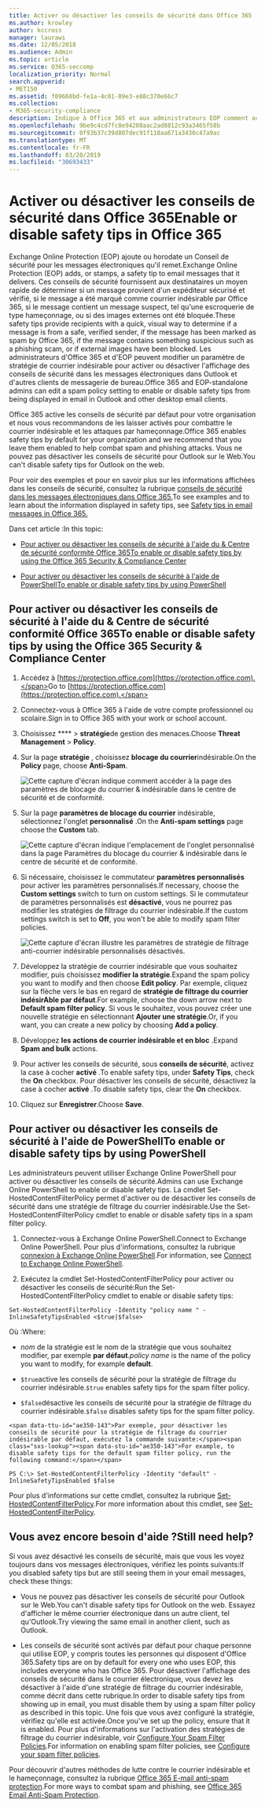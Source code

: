 ```yaml
---
title: Activer ou désactiver les conseils de sécurité dans Office 365
ms.author: krowley
author: kccross
manager: laurawi
ms.date: 12/05/2018
ms.audience: Admin
ms.topic: article
ms.service: O365-seccomp
localization_priority: Normal
search.appverid:
- MET150
ms.assetid: f09668bd-fe1a-4c01-89e3-e88c370e66c7
ms.collection:
- M365-security-compliance
description: Indique à Office 365 et aux administrateurs EOP comment activer et désactiver les conseils de sécurité dans les messages électroniques.
ms.openlocfilehash: 9be9c4cd7fc8e94208aac2ad8812c93a3465f58b
ms.sourcegitcommit: 0f93b37c39d807dec91f118aa671a3430c47a9ac
ms.translationtype: MT
ms.contentlocale: fr-FR
ms.lasthandoff: 03/20/2019
ms.locfileid: "30693433"
---
```

# <a name="enable-or-disable-safety-tips-in-office-365"></a><span data-ttu-id="ae350-103">Activer ou désactiver les conseils de sécurité dans Office 365</span><span class="sxs-lookup"><span data-stu-id="ae350-103">Enable or disable safety tips in Office 365</span></span>

<span data-ttu-id="ae350-104">Exchange Online Protection (EOP) ajoute ou horodate un Conseil de sécurité pour les messages électroniques qu'il remet.</span><span class="sxs-lookup"><span data-stu-id="ae350-104">Exchange Online Protection (EOP) adds, or stamps, a safety tip to email messages that it delivers.</span></span> <span data-ttu-id="ae350-105">Ces conseils de sécurité fournissent aux destinataires un moyen rapide de déterminer si un message provient d'un expéditeur sécurisé et vérifié, si le message a été marqué comme courrier indésirable par Office 365, si le message contient un message suspect, tel qu'une escroquerie de type hameçonnage, ou si des images externes ont été bloquée.</span><span class="sxs-lookup"><span data-stu-id="ae350-105">These safety tips provide recipients with a quick, visual way to determine if a message is from a safe, verified sender, if the message has been marked as spam by Office 365, if the message contains something suspicious such as a phishing scam, or if external images have been blocked.</span></span> <span data-ttu-id="ae350-106">Les administrateurs d'Office 365 et d'EOP peuvent modifier un paramètre de stratégie de courrier indésirable pour activer ou désactiver l'affichage des conseils de sécurité dans les messages électroniques dans Outlook et d'autres clients de messagerie de bureau.</span><span class="sxs-lookup"><span data-stu-id="ae350-106">Office 365 and EOP-standalone admins can edit a spam policy setting to enable or disable safety tips from being displayed in email in Outlook and other desktop email clients.</span></span> 
  
<span data-ttu-id="ae350-107">Office 365 active les conseils de sécurité par défaut pour votre organisation et nous vous recommandons de les laisser activés pour combattre le courrier indésirable et les attaques par hameçonnage.</span><span class="sxs-lookup"><span data-stu-id="ae350-107">Office 365 enables safety tips by default for your organization and we recommend that you leave them enabled to help combat spam and phishing attacks.</span></span> <span data-ttu-id="ae350-108">Vous ne pouvez pas désactiver les conseils de sécurité pour Outlook sur le Web.</span><span class="sxs-lookup"><span data-stu-id="ae350-108">You can't disable safety tips for Outlook on the web.</span></span>
  
<span data-ttu-id="ae350-109">Pour voir des exemples et pour en savoir plus sur les informations affichées dans les conseils de sécurité, consultez la rubrique [conseils de sécurité dans les messages électroniques dans Office 365.](safety-tips-in-office-365.md)</span><span class="sxs-lookup"><span data-stu-id="ae350-109">To see examples and to learn about the information displayed in safety tips, see [Safety tips in email messages in Office 365.](safety-tips-in-office-365.md)</span></span>
  
<span data-ttu-id="ae350-110">Dans cet article :</span><span class="sxs-lookup"><span data-stu-id="ae350-110">In this topic:</span></span>
  
- [<span data-ttu-id="ae350-111">Pour activer ou désactiver les conseils de sécurité à l'aide du &amp; Centre de sécurité conformité Office 365</span><span class="sxs-lookup"><span data-stu-id="ae350-111">To enable or disable safety tips by using the Office 365 Security &amp; Compliance Center</span></span>](enable-or-disable-safety-tips.md#SandCCsafetytip)
    
- [<span data-ttu-id="ae350-112">Pour activer ou désactiver les conseils de sécurité à l'aide de PowerShell</span><span class="sxs-lookup"><span data-stu-id="ae350-112">To enable or disable safety tips by using PowerShell</span></span>](enable-or-disable-safety-tips.md#pshellsafetytip)
    
## <a name="to-enable-or-disable-safety-tips-by-using-the-office-365-security-amp-compliance-center"></a><span data-ttu-id="ae350-113">Pour activer ou désactiver les conseils de sécurité à l'aide du &amp; Centre de sécurité conformité Office 365</span><span class="sxs-lookup"><span data-stu-id="ae350-113">To enable or disable safety tips by using the Office 365 Security &amp; Compliance Center</span></span>
<span data-ttu-id="ae350-114"><a name="SandCCsafetytip"> </a></span><span class="sxs-lookup"><span data-stu-id="ae350-114"></span></span>

1. <span data-ttu-id="ae350-115">Accédez à [https://protection.office.com](https://protection.office.com).</span><span class="sxs-lookup"><span data-stu-id="ae350-115">Go to [https://protection.office.com](https://protection.office.com).</span></span>
    
2. <span data-ttu-id="ae350-116">Connectez-vous à Office 365 à l'aide de votre compte professionnel ou scolaire.</span><span class="sxs-lookup"><span data-stu-id="ae350-116">Sign in to Office 365 with your work or school account.</span></span>
    
3. <span data-ttu-id="ae350-117">Choisissez \*\*\*\* \> **stratégie**de gestion des menaces.</span><span class="sxs-lookup"><span data-stu-id="ae350-117">Choose **Threat Management** \> **Policy**.</span></span> 
    
4. <span data-ttu-id="ae350-118">Sur la page **stratégie** , choisissez **blocage du courrier**indésirable.</span><span class="sxs-lookup"><span data-stu-id="ae350-118">On the **Policy** page, choose **Anti-Spam**.</span></span>
    
    ![Cette capture d'écran indique comment accéder à la page des paramètres de blocage du courrier &amp; indésirable dans le centre de sécurité et de conformité.](media/b8eb2ee3-2eb1-4ea2-b138-f6d7fb2e23de.png)
  
5. <span data-ttu-id="ae350-120">Sur la page **paramètres de blocage du courrier** indésirable, sélectionnez l'onglet **personnalisé** .</span><span class="sxs-lookup"><span data-stu-id="ae350-120">On the **Anti-spam settings** page choose the **Custom** tab.</span></span> 
    
    ![Cette capture d'écran indique l'emplacement de l'onglet personnalisé dans la page Paramètres du blocage du courrier &amp; indésirable dans le centre de sécurité et de conformité.](media/1d688d23-e6f3-4de5-84a7-e8ce31786193.png)
  
6. <span data-ttu-id="ae350-122">Si nécessaire, choisissez le commutateur **paramètres personnalisés** pour activer les paramètres personnalisés.</span><span class="sxs-lookup"><span data-stu-id="ae350-122">If necessary, choose the **Custom settings** switch to turn on custom settings.</span></span> <span data-ttu-id="ae350-123">Si le commutateur de paramètres personnalisés est **désactivé**, vous ne pourrez pas modifier les stratégies de filtrage du courrier indésirable.</span><span class="sxs-lookup"><span data-stu-id="ae350-123">If the custom settings switch is set to **Off**, you won't be able to modify spam filter policies.</span></span>
    
    ![Cette capture d'écran illustre les paramètres de stratégie de filtrage anti-courrier indésirable personnalisés désactivés.](media/94f900ad-b556-4a31-a3ac-acfcd72e71b8.png)
  
7. <span data-ttu-id="ae350-125">Développez la stratégie de courrier indésirable que vous souhaitez modifier, puis choisissez **modifier la stratégie**.</span><span class="sxs-lookup"><span data-stu-id="ae350-125">Expand the spam policy you want to modify and then choose **Edit policy**.</span></span> <span data-ttu-id="ae350-126">Par exemple, cliquez sur la flèche vers le bas en regard de **stratégie de filtrage du courrier indésirAble par défaut**.</span><span class="sxs-lookup"><span data-stu-id="ae350-126">For example, choose the down arrow next to **Default spam filter policy**.</span></span> <span data-ttu-id="ae350-127">Si vous le souhaitez, vous pouvez créer une nouvelle stratégie en sélectionnant **Ajouter une stratégie**.</span><span class="sxs-lookup"><span data-stu-id="ae350-127">Or, if you want, you can create a new policy by choosing **Add a policy**.</span></span>
    
8. <span data-ttu-id="ae350-128">Développez **les actions de courrier indésirable et en bloc** .</span><span class="sxs-lookup"><span data-stu-id="ae350-128">Expand **Spam and bulk** actions.</span></span> 
    
9. <span data-ttu-id="ae350-129">Pour activer les conseils de sécurité, sous **conseils de sécurité**, activez la case à cocher **activé** .</span><span class="sxs-lookup"><span data-stu-id="ae350-129">To enable safety tips, under **Safety Tips**, check the **On** checkbox.</span></span> <span data-ttu-id="ae350-130">Pour désactiver les conseils de sécurité, désactivez la case à cocher **activé** .</span><span class="sxs-lookup"><span data-stu-id="ae350-130">To disable safety tips, clear the **On** checkbox.</span></span> 
    
10. <span data-ttu-id="ae350-131">Cliquez sur **Enregistrer**.</span><span class="sxs-lookup"><span data-stu-id="ae350-131">Choose **Save**.</span></span>
    
## <a name="to-enable-or-disable-safety-tips-by-using-powershell"></a><span data-ttu-id="ae350-132">Pour activer ou désactiver les conseils de sécurité à l'aide de PowerShell</span><span class="sxs-lookup"><span data-stu-id="ae350-132">To enable or disable safety tips by using PowerShell</span></span>
<span data-ttu-id="ae350-133"><a name="pshellsafetytip"> </a></span><span class="sxs-lookup"><span data-stu-id="ae350-133"></span></span>

<span data-ttu-id="ae350-134">Les administrateurs peuvent utiliser Exchange Online PowerShell pour activer ou désactiver les conseils de sécurité.</span><span class="sxs-lookup"><span data-stu-id="ae350-134">Admins can use Exchange Online PowerShell to enable or disable safety tips.</span></span> <span data-ttu-id="ae350-135">La cmdlet Set-HostedContentFilterPolicy permet d'activer ou de désactiver les conseils de sécurité dans une stratégie de filtrage du courrier indésirable.</span><span class="sxs-lookup"><span data-stu-id="ae350-135">Use the Set-HostedContentFilterPolicy cmdlet to enable or disable safety tips in a spam filter policy.</span></span>
  
1. <span data-ttu-id="ae350-136">Connectez-vous à Exchange Online PowerShell.</span><span class="sxs-lookup"><span data-stu-id="ae350-136">Connect to Exchange Online PowerShell.</span></span> <span data-ttu-id="ae350-137">Pour plus d'informations, consultez la rubrique [connexion à Exchange Online PowerShell](http://go.microsoft.com/fwlink/p/?LinkId=396554).</span><span class="sxs-lookup"><span data-stu-id="ae350-137">For information, see [Connect to Exchange Online PowerShell](http://go.microsoft.com/fwlink/p/?LinkId=396554).</span></span>
    
2. <span data-ttu-id="ae350-138">Exécutez la cmdlet Set-HostedContentFilterPolicy pour activer ou désactiver les conseils de sécurité:</span><span class="sxs-lookup"><span data-stu-id="ae350-138">Run the Set-HostedContentFilterPolicy cmdlet to enable or disable safety tips:</span></span>
    
  ```
  Set-HostedContentFilterPolicy -Identity "policy name " -InlineSafetyTipsEnabled <$true|$false>
  ```

<span data-ttu-id="ae350-139">Où :</span><span class="sxs-lookup"><span data-stu-id="ae350-139">Where:</span></span>
    
  -  <span data-ttu-id="ae350-140">*nom* de la stratégie est le nom de la stratégie que vous souhaitez modifier, par exemple **par défaut**.</span><span class="sxs-lookup"><span data-stu-id="ae350-140">*policy name*  is the name of the policy you want to modify, for example **default**.</span></span>
    
  -  <span data-ttu-id="ae350-141">`$true`active les conseils de sécurité pour la stratégie de filtrage du courrier indésirable.</span><span class="sxs-lookup"><span data-stu-id="ae350-141">`$true` enables safety tips for the spam filter policy.</span></span> 
    
  -  <span data-ttu-id="ae350-142">`$false`désactive les conseils de sécurité pour la stratégie de filtrage du courrier indésirable.</span><span class="sxs-lookup"><span data-stu-id="ae350-142">`$false` disables safety tips for the spam filter policy.</span></span> 
    
    <span data-ttu-id="ae350-143">Par exemple, pour désactiver les conseils de sécurité pour la stratégie de filtrage du courrier indésirable par défaut, exécutez la commande suivante:</span><span class="sxs-lookup"><span data-stu-id="ae350-143">For example, to disable safety tips for the default spam filter policy, run the following command:</span></span>
    
  ```
  PS C:\> Set-HostedContentFilterPolicy -Identity "default" -InlineSafetyTipsEnabled $false
  ```

<span data-ttu-id="ae350-144">Pour plus d'informations sur cette cmdlet, consultez la rubrique [Set-HostedContentFilterPolicy](https://technet.microsoft.com/library/jj200781.aspx).</span><span class="sxs-lookup"><span data-stu-id="ae350-144">For more information about this cmdlet, see [Set-HostedContentFilterPolicy](https://technet.microsoft.com/library/jj200781.aspx).</span></span>
    
## <a name="still-need-help"></a><span data-ttu-id="ae350-145">Vous avez encore besoin d'aide ?</span><span class="sxs-lookup"><span data-stu-id="ae350-145">Still need help?</span></span>
<span data-ttu-id="ae350-146"><a name="pshellsafetytip"> </a></span><span class="sxs-lookup"><span data-stu-id="ae350-146"></span></span>

<span data-ttu-id="ae350-147">Si vous avez désactivé les conseils de sécurité, mais que vous les voyez toujours dans vos messages électroniques, vérifiez les points suivants:</span><span class="sxs-lookup"><span data-stu-id="ae350-147">If you disabled safety tips but are still seeing them in your email messages, check these things:</span></span>
  
- <span data-ttu-id="ae350-148">Vous ne pouvez pas désactiver les conseils de sécurité pour Outlook sur le Web.</span><span class="sxs-lookup"><span data-stu-id="ae350-148">You can't disable safety tips for Outlook on the web.</span></span> <span data-ttu-id="ae350-149">Essayez d'afficher le même courrier électronique dans un autre client, tel qu'Outlook.</span><span class="sxs-lookup"><span data-stu-id="ae350-149">Try viewing the same email in another client, such as Outlook.</span></span>
    
- <span data-ttu-id="ae350-150">Les conseils de sécurité sont activés par défaut pour chaque personne qui utilise EOP, y compris toutes les personnes qui disposent d'Office 365.</span><span class="sxs-lookup"><span data-stu-id="ae350-150">Safety tips are on by default for every one who uses EOP, this includes everyone who has Office 365.</span></span> <span data-ttu-id="ae350-151">Pour désactiver l'affichage des conseils de sécurité dans le courrier électronique, vous devez les désactiver à l'aide d'une stratégie de filtrage du courrier indésirable, comme décrit dans cette rubrique.</span><span class="sxs-lookup"><span data-stu-id="ae350-151">In order to disable safety tips from showing up in email, you must disable them by using a spam filter policy as described in this topic.</span></span> <span data-ttu-id="ae350-152">Une fois que vous avez configuré la stratégie, vérifiez qu'elle est activée.</span><span class="sxs-lookup"><span data-stu-id="ae350-152">Once you've set up the policy, ensure that it is enabled.</span></span> <span data-ttu-id="ae350-153">Pour plus d'informations sur l'activation des stratégies de filtrage du courrier indésirable, voir [Configure Your Spam Filter Policies](https://technet.microsoft.com/library/jj200684.aspx).</span><span class="sxs-lookup"><span data-stu-id="ae350-153">For information on enabling spam filter policies, see [Configure your spam filter policies](https://technet.microsoft.com/library/jj200684.aspx).</span></span>
    
<span data-ttu-id="ae350-154">Pour découvrir d'autres méthodes de lutte contre le courrier indésirable et le hameçonnage, consultez la rubrique [Office 365 E-mail anti-spam protection](anti-spam-protection.md).</span><span class="sxs-lookup"><span data-stu-id="ae350-154">For more ways to combat spam and phishing, see [Office 365 Email Anti-Spam Protection](anti-spam-protection.md).</span></span>
  

